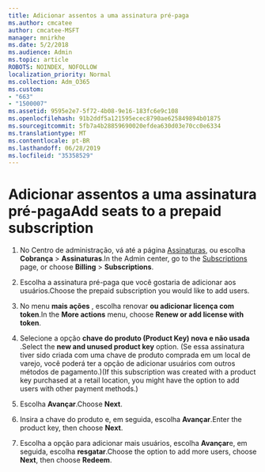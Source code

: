 ```yaml
---
title: Adicionar assentos a uma assinatura pré-paga
ms.author: cmcatee
author: cmcatee-MSFT
manager: mnirkhe
ms.date: 5/2/2018
ms.audience: Admin
ms.topic: article
ROBOTS: NOINDEX, NOFOLLOW
localization_priority: Normal
ms.collection: Adm_O365
ms.custom:
- "663"
- "1500007"
ms.assetid: 9595e2e7-5f72-4b08-9e16-183fc6e9c108
ms.openlocfilehash: 91b2ddf5a121595ecec8790ae625849894b01875
ms.sourcegitcommit: 5fb7a4b28859690020efdea630d03e70cc0e6334
ms.translationtype: MT
ms.contentlocale: pt-BR
ms.lasthandoff: 06/28/2019
ms.locfileid: "35358529"
---
```

# <a name="add-seats-to-a-prepaid-subscription"></a><span data-ttu-id="f13db-102">Adicionar assentos a uma assinatura pré-paga</span><span class="sxs-lookup"><span data-stu-id="f13db-102">Add seats to a prepaid subscription</span></span>

1. <span data-ttu-id="f13db-103">No Centro de administração, vá até a página [Assinaturas](https://go.microsoft.com/fwlink/p/?linkid=842054), ou escolha **Cobrança** \> **Assinaturas**.</span><span class="sxs-lookup"><span data-stu-id="f13db-103">In the Admin center, go to the [Subscriptions](https://go.microsoft.com/fwlink/p/?linkid=842054) page, or choose **Billing** \> **Subscriptions**.</span></span>

2. <span data-ttu-id="f13db-104">Escolha a assinatura pré-paga que você gostaria de adicionar aos usuários.</span><span class="sxs-lookup"><span data-stu-id="f13db-104">Choose the prepaid subscription you would like to add users.</span></span>

3. <span data-ttu-id="f13db-105">No menu **mais ações** , escolha renovar **ou adicionar licença com token**.</span><span class="sxs-lookup"><span data-stu-id="f13db-105">In the **More actions** menu, choose **Renew or add license with token**.</span></span>

4. <span data-ttu-id="f13db-106">Selecione a opção **chave do produto (Product Key) nova e não usada** .</span><span class="sxs-lookup"><span data-stu-id="f13db-106">Select the **new and unused product key** option.</span></span> <span data-ttu-id="f13db-107">(Se essa assinatura tiver sido criada com uma chave de produto comprada em um local de varejo, você poderá ter a opção de adicionar usuários com outros métodos de pagamento.)</span><span class="sxs-lookup"><span data-stu-id="f13db-107">(If this subscription was created with a product key purchased at a retail location, you might have the option to add users with other payment methods.)</span></span>

5. <span data-ttu-id="f13db-108">Escolha **Avançar**.</span><span class="sxs-lookup"><span data-stu-id="f13db-108">Choose **Next**.</span></span>

6. <span data-ttu-id="f13db-109">Insira a chave do produto e, em seguida, escolha **Avançar**.</span><span class="sxs-lookup"><span data-stu-id="f13db-109">Enter the product key, then choose **Next**.</span></span>

7. <span data-ttu-id="f13db-110">Escolha a opção para adicionar mais usuários, escolha **Avançar**e, em seguida, escolha **resgatar**.</span><span class="sxs-lookup"><span data-stu-id="f13db-110">Choose the option to add more users, choose **Next**, then choose **Redeem**.</span></span>
